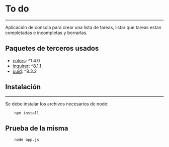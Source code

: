 # To do
***
Aplicación de consola para crear una lista de tareas,
listar que tareas estan completadas e incompletas y borrarlas.

## Paquetes de terceros usados
* [colors](https://www.npmjs.com/package/colors):     ^1.4.0
* [inquirer](https://www.npmjs.com/package/inquirer): ^8.1.1
* [uuid](https://www.npmjs.com/package/uuid):         ^8.3.2

## Instalación
****
Se debe instalar los archivos necesarios de node:

```
    npm install
```

## Prueba de la misma

```
    node app.js
```
